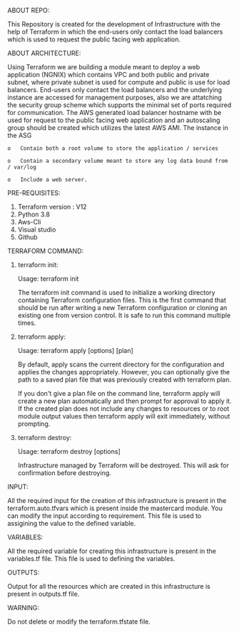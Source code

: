 ABOUT REPO:

This Repository is created for the development of Infrastructure with the help of Terraform in which the end-users only contact the load  balancers which is used to request the public facing web application.


ABOUT ARCHITECTURE:


Using Terraform we are building a module meant to deploy a web application (NGNIX) which contains VPC and both public and private subnet, where private subnet is used for compute and public is use for load balancers. End-users only contact the load balancers and the underlying instance are accessed for management purposes, also we are attatching the security group scheme which supports the minimal set of ports required for communication. The AWS generated load balancer hostname with be used for request to the public facing web application and an autoscaling group should be created which utilizes the latest AWS AMI. The instance in the ASG

    o   Contain both a root volume to store the application / services

    o   Contain a secondary volume meant to store any log data bound from / var/log

    o   Include a web server.


PRE-REQUISITES:

1. Terraform version : V12
2. Python 3.8
3. Aws-Cli
4. Visual studio
5. Github

TERRAFORM COMMAND:

1. terraform init:

    Usage: terraform init

    The terraform init command is used to initialize a working directory containing Terraform configuration files. This is the first command that should be run after writing a new Terraform configuration or cloning an existing one from version control. It is safe to run this command multiple times.

2. terraform apply:

    Usage: terraform apply [options] [plan]

    By default, apply scans the current directory for the configuration and applies the changes appropriately. However, you can optionally give the path to a saved plan file that was previously created with terraform plan.

    If you don't give a plan file on the command line, terraform apply will create a new plan automatically and then prompt for approval to apply it. If the created plan does not include any changes to resources or to root module output values then terraform apply will exit immediately, without prompting.

3. terraform destroy:

    Usage: terraform destroy [options]

    Infrastructure managed by Terraform will be destroyed. This will ask for confirmation before destroying.


INPUT:

 All the required input for the creation  of this infrastructure is present in the terraform.auto.tfvars which is present inside the mastercard module. You can modify the input according to requirement. This file is used to assigining the value to the defined variable.


VARIABLES:

All the required variable for creating this infrastructure is present in the variables.tf file. This file is used to defining the variables.


OUTPUTS:

Output for all the resources which are created in this infrastructure is present in outputs.tf file.


WARNING:


Do not delete or modify the terraform.tfstate file.








 
